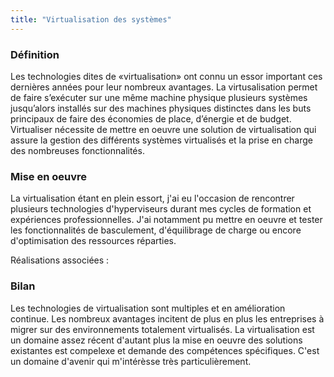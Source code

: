 ```yaml
---
title: "Virtualisation des systèmes"
---
```


### Définition

Les technologies dites de «virtualisation» ont connu un essor important ces dernières années pour leur nombreux avantages.
La virtusalisation permet de faire s’exécuter sur une même machine physique plusieurs systèmes jusqu’alors installés sur des machines physiques distinctes dans les buts principaux de faire des économies de place, d’énergie et de budget.
Virtualiser nécessite de mettre en oeuvre une solution de virtualisation qui assure la gestion des différents systèmes virtualisés et la prise en charge des nombreuses fonctionnalités.

### Mise en oeuvre

La virtualisation étant en plein essort, j'ai eu l'occasion de rencontrer plusieurs technologies d'hyperviseurs durant mes cycles de formation et expériences professionnelles.
J'ai notamment pu mettre en oeuvre et tester les fonctionnalités de basculement, d'équilibrage de charge ou encore d'optimisation des ressources réparties.

Réalisations associées :

### Bilan
Les technologies de virtualisation sont multiples et en amélioration continue. 
Les nombreux avantages incitent de plus en plus les entreprises à migrer sur des environnements totalement virtualisés.
La virtualisation est un domaine assez récent d'autant plus la mise en oeuvre des solutions existantes est compelexe et demande des compétences spécifiques.
C'est un domaine d'avenir qui m'intérèsse très particulièrement.
